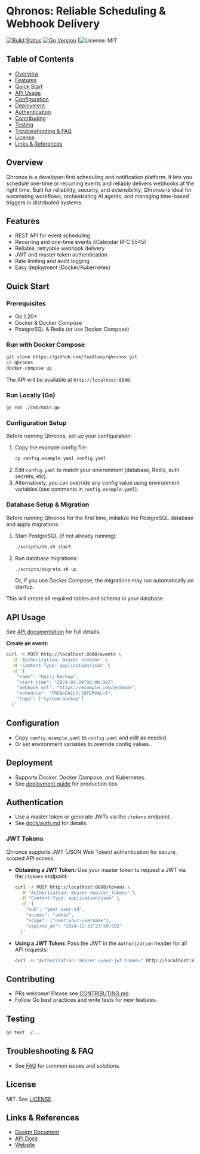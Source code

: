 # Qhronos: Reliable Scheduling & Webhook Delivery

[![Build Status](#)](#) [![Go Version](#)](#) [![License: MIT](LICENSE)

## Table of Contents
- [Overview](#overview)
- [Features](#features)
- [Quick Start](#quick-start)
- [API Usage](#api-usage)
- [Configuration](#configuration)
- [Deployment](#deployment)
- [Authentication](#authentication)
- [Contributing](#contributing)
- [Testing](#testing)
- [Troubleshooting & FAQ](#troubleshooting--faq)
- [License](#license)
- [Links & References](#links--references)

## Overview
Qhronos is a developer-first scheduling and notification platform. It lets you schedule one-time or recurring events and reliably delivers webhooks at the right time. Built for reliability, security, and extensibility, Qhronos is ideal for automating workflows, orchestrating AI agents, and managing time-based triggers in distributed systems.

## Features
- REST API for event scheduling
- Recurring and one-time events (iCalendar RFC 5545)
- Reliable, retryable webhook delivery
- JWT and master token authentication
- Rate limiting and audit logging
- Easy deployment (Docker/Kubernetes)

## Quick Start

### Prerequisites
- Go 1.20+
- Docker & Docker Compose
- PostgreSQL & Redis (or use Docker Compose)

### Run with Docker Compose
```sh
git clone https://github.com/feedloop/qhronos.git
cd qhronos
docker-compose up
```
The API will be available at `http://localhost:8080`.

### Run Locally (Go)
```sh
go run ./cmd/main.go
```

### Configuration Setup
Before running Qhronos, set up your configuration:

1. Copy the example config file:
   ```sh
   cp config.example.yaml config.yaml
   ```
2. Edit `config.yaml` to match your environment (database, Redis, auth secrets, etc).
3. Alternatively, you can override any config value using environment variables (see comments in `config.example.yaml`).

### Database Setup & Migration
Before running Qhronos for the first time, initialize the PostgreSQL database and apply migrations:

1. Start PostgreSQL (if not already running):
   ```sh
   ./scripts/db.sh start
   ```
2. Run database migrations:
   ```sh
   ./scripts/migrate.sh up
   ```
   Or, if you use Docker Compose, the migrations may run automatically on startup.

This will create all required tables and schema in your database.

## API Usage
See [API documentation](docs/api.md) for full details.

**Create an event:**
```sh
curl -X POST http://localhost:8080/events \
  -H 'Authorization: Bearer <token>' \
  -H 'Content-Type: application/json' \
  -d '{
    "name": "Daily Backup",
    "start_time": "2024-03-20T00:00:00Z",
    "webhook_url": "https://example.com/webhook",
    "schedule": "FREQ=DAILY;INTERVAL=1",
    "tags": ["system:backup"]
  }'
```

## Configuration
- Copy `config.example.yaml` to `config.yaml` and edit as needed.
- Or set environment variables to override config values.

## Deployment
- Supports Docker, Docker Compose, and Kubernetes.
- See [deployment guide](docs/deployment.md) for production tips.

## Authentication
- Use a master token or generate JWTs via the `/tokens` endpoint.
- See [docs/auth.md](docs/auth.md) for details.

### JWT Tokens
Qhronos supports JWT (JSON Web Token) authentication for secure, scoped API access.

- **Obtaining a JWT Token:**
  Use your master token to request a JWT via the `/tokens` endpoint:
  ```sh
  curl -X POST http://localhost:8080/tokens \
    -H "Authorization: Bearer <master_token>" \
    -H "Content-Type: application/json" \
    -d '{
      "sub": "your-user-id",
      "access": "admin",
      "scope": ["user:your-username"],
      "expires_at": "2024-12-31T23:59:59Z"
    }'
  ```
- **Using a JWT Token:**
  Pass the JWT in the `Authorization` header for all API requests:
  ```sh
  curl -H "Authorization: Bearer <your-jwt-token>" http://localhost:8080/events
  ```

## Contributing
- PRs welcome! Please see [CONTRIBUTING.md](CONTRIBUTING.md).
- Follow Go best practices and write tests for new features.

## Testing
```sh
go test ./...
```

## Troubleshooting & FAQ
- See [FAQ](docs/faq.md) for common issues and solutions.

## License
MIT. See [LICENSE](LICENSE).

## Links & References
- [Design Document](design.md)
- [API Docs](docs/api.md)
- [Website](#) 